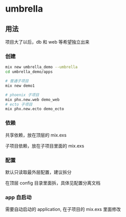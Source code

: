 # umbrella

## 用法

项目大了以后，db 和 web 等希望独立出来

### 创建

```sh
mix new umbrella_demo --umbrella
cd umbrella_demo/apps

# 普通子项目
mix new demo1

# phoenix 子项目
mix phx.new.web demo_web
# ecto 子项目
mix phx.new.ecto demo_ecto
```

### 依赖

共享依赖，放在顶层的 mix.exs

子项目依赖，放在子项目里面的 mix.exs

### 配置

默认只读取最外层配置，建议拆分

在顶层 config 目录里面拆，具体见配置分离文档

### app 自启动

需要自动启动的 application, 在子项目的 mix.exs 里面修改
